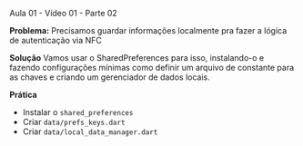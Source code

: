 Aula 01 - Vídeo 01 - Parte 02

**Problema:**
Precisamos guardar informações localmente pra fazer a lógica de autenticação via NFC

**Solução**
Vamos usar o SharedPreferences para isso, instalando-o e fazendo configurações mínimas como definir um arquivo de constante para as chaves e criando um gerenciador de dados locais.

**Prática**
- Instalar o `shared_preferences`
- Criar `data/prefs_keys.dart`
- Criar `data/local_data_manager.dart`